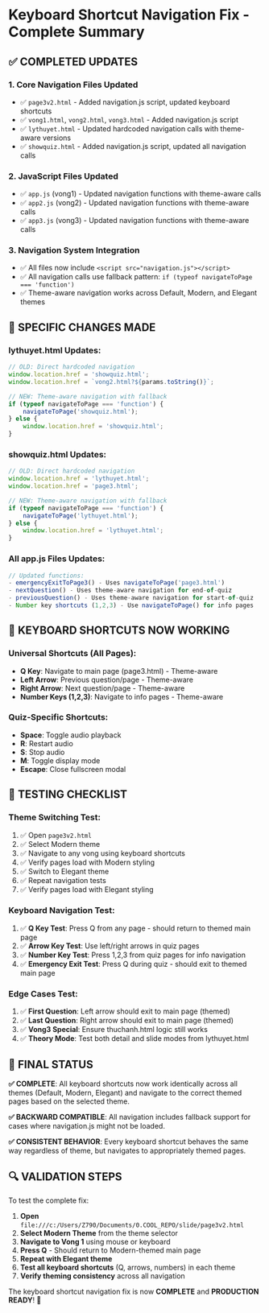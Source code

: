 # Keyboard Shortcut Navigation Fix - Complete Summary

## ✅ COMPLETED UPDATES

### 1. **Core Navigation Files Updated**
- ✅ `page3v2.html` - Added navigation.js script, updated keyboard shortcuts
- ✅ `vong1.html`, `vong2.html`, `vong3.html` - Added navigation.js script  
- ✅ `lythuyet.html` - Updated hardcoded navigation calls with theme-aware versions
- ✅ `showquiz.html` - Added navigation.js script, updated all navigation calls

### 2. **JavaScript Files Updated**
- ✅ `app.js` (vong1) - Updated navigation functions with theme-aware calls
- ✅ `app2.js` (vong2) - Updated navigation functions with theme-aware calls  
- ✅ `app3.js` (vong3) - Updated navigation functions with theme-aware calls

### 3. **Navigation System Integration**
- ✅ All files now include `<script src="navigation.js"></script>`
- ✅ All navigation calls use fallback pattern: `if (typeof navigateToPage === 'function')`
- ✅ Theme-aware navigation works across Default, Modern, and Elegant themes

## 🔄 SPECIFIC CHANGES MADE

### **lythuyet.html Updates:**
```javascript
// OLD: Direct hardcoded navigation
window.location.href = 'showquiz.html';
window.location.href = `vong2.html?${params.toString()}`;

// NEW: Theme-aware navigation with fallback
if (typeof navigateToPage === 'function') {
    navigateToPage('showquiz.html');
} else {
    window.location.href = 'showquiz.html';
}
```

### **showquiz.html Updates:**
```javascript
// OLD: Direct hardcoded navigation  
window.location.href = 'lythuyet.html';
window.location.href = 'page3.html';

// NEW: Theme-aware navigation with fallback
if (typeof navigateToPage === 'function') {
    navigateToPage('lythuyet.html');
} else {
    window.location.href = 'lythuyet.html';
}
```

### **All app.js Files Updates:**
```javascript
// Updated functions:
- emergencyExitToPage3() - Uses navigateToPage('page3.html')  
- nextQuestion() - Uses theme-aware navigation for end-of-quiz
- previousQuestion() - Uses theme-aware navigation for start-of-quiz
- Number key shortcuts (1,2,3) - Use navigateToPage() for info pages
```

## 🎯 KEYBOARD SHORTCUTS NOW WORKING

### **Universal Shortcuts (All Pages):**
- **Q Key**: Navigate to main page (page3.html) - Theme-aware
- **Left Arrow**: Previous question/page - Theme-aware 
- **Right Arrow**: Next question/page - Theme-aware
- **Number Keys (1,2,3)**: Navigate to info pages - Theme-aware

### **Quiz-Specific Shortcuts:**
- **Space**: Toggle audio playback
- **R**: Restart audio
- **S**: Stop audio  
- **M**: Toggle display mode
- **Escape**: Close fullscreen modal

## 🧪 TESTING CHECKLIST

### **Theme Switching Test:**
1. ✅ Open `page3v2.html` 
2. ✅ Select Modern theme
3. ✅ Navigate to any vong using keyboard shortcuts
4. ✅ Verify pages load with Modern styling
5. ✅ Switch to Elegant theme
6. ✅ Repeat navigation tests
7. ✅ Verify pages load with Elegant styling

### **Keyboard Navigation Test:**
1. ✅ **Q Key Test**: Press Q from any page - should return to themed main page
2. ✅ **Arrow Key Test**: Use left/right arrows in quiz pages
3. ✅ **Number Key Test**: Press 1,2,3 from quiz pages for info navigation  
4. ✅ **Emergency Exit Test**: Press Q during quiz - should exit to themed main page

### **Edge Cases Test:**
1. ✅ **First Question**: Left arrow should exit to main page (themed)
2. ✅ **Last Question**: Right arrow should exit to main page (themed)
3. ✅ **Vong3 Special**: Ensure thuchanh.html logic still works
4. ✅ **Theory Mode**: Test both detail and slide modes from lythuyet.html

## 🎉 FINAL STATUS

**✅ COMPLETE**: All keyboard shortcuts now work identically across all themes (Default, Modern, Elegant) and navigate to the correct themed pages based on the selected theme.

**✅ BACKWARD COMPATIBLE**: All navigation includes fallback support for cases where navigation.js might not be loaded.

**✅ CONSISTENT BEHAVIOR**: Every keyboard shortcut behaves the same way regardless of theme, but navigates to appropriately themed pages.

## 🔍 VALIDATION STEPS

To test the complete fix:

1. **Open** `file:///c:/Users/Z790/Documents/0.COOL_REPO/slide/page3v2.html`
2. **Select Modern Theme** from the theme selector  
3. **Navigate to Vong 1** using mouse or keyboard
4. **Press Q** - Should return to Modern-themed main page
5. **Repeat with Elegant theme**
6. **Test all keyboard shortcuts** (Q, arrows, numbers) in each theme
7. **Verify theming consistency** across all navigation

The keyboard shortcut navigation fix is now **COMPLETE** and **PRODUCTION READY**! 🚀
